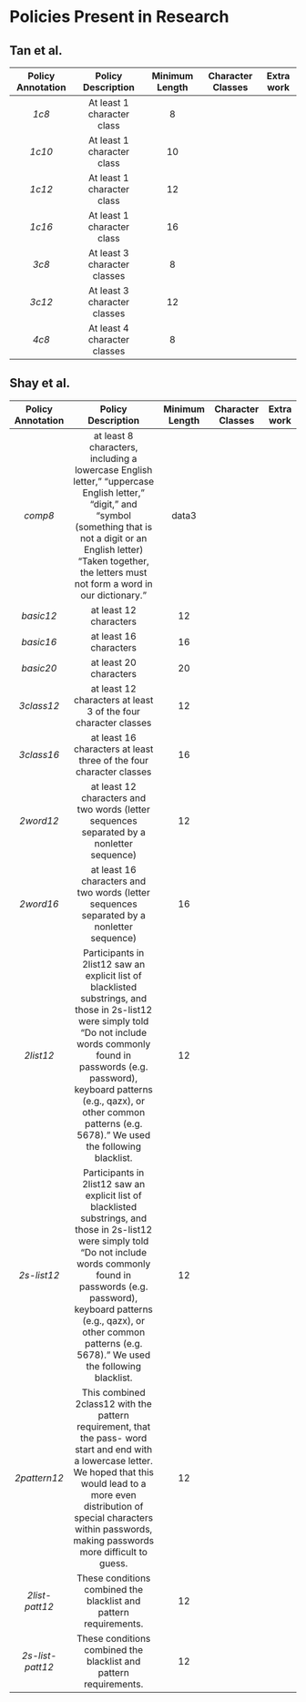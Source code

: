 # Policies Present in Research

## Tan et al.

| Policy Annotation | Policy Description  | Minimum Length | Character Classes | Extra work |
:---: | :---: | :---: | :---: | :---:
|_1c8_| At least 1 character class | 8 |
|_1c10_| At least 1 character class | 10 |
|_1c12_| At least 1 character class | 12 |
|_1c16_| At least 1 character class | 16 |
|_3c8_| At least 3 character classes | 8 |
|_3c12_| At least 3 character classes | 12 |
|_4c8_| At least 4 character classes | 8 |


## Shay et al.

| Policy Annotation | Policy Description  | Minimum Length | Character Classes | Extra work |
:---: | :---: | :---: | :---: | :---:
|_comp8_| at least 8 characters, including a lowercase English letter,” “uppercase English letter,” “digit,” and “symbol (something that is not a digit or an English letter) “Taken together, the letters must not form a word in our dictionary.”|data3|
|_basic12_|at least 12 characters | 12 |
|_basic16_|at least 16 characters | 16 |
|_basic20_|at least 20 characters | 20 |
|_3class12_|at least 12 characters at least 3 of the four character classes |12|
|_3class16_|at least 16 characters at least three of the four character classes |16|
|_2word12_|at least 12 characters and two words (letter sequences separated by a nonletter sequence)|12|
|_2word16_|at least 16 characters and two words (letter sequences separated by a nonletter sequence)|16|
|_2list12_|Participants in 2list12 saw an explicit list of blacklisted substrings, and those in 2s-list12 were simply told “Do not include words commonly found in passwords (e.g. password), keyboard patterns (e.g., qazx), or other common patterns (e.g. 5678).” We used the following blacklist.|12|
|_2s-list12_|Participants in 2list12 saw an explicit list of blacklisted substrings, and those in 2s-list12 were simply told “Do not include words commonly found in passwords (e.g. password), keyboard patterns (e.g., qazx), or other common patterns (e.g. 5678).” We used the following blacklist.|12|
|_2pattern12_|This combined 2class12 with the pattern requirement, that the pass- word start and end with a lowercase letter. We hoped that this would lead to a more even distribution of special characters within passwords, making passwords more difficult to guess.|12|
|_2list-patt12_|These conditions combined the blacklist and pattern requirements.|12|
|_2s-list-patt12_|These conditions combined the blacklist and pattern requirements.|12|